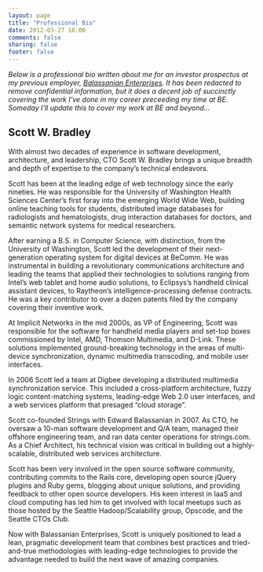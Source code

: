 ```yaml
---
layout: page
title: "Professional Bio"
date: 2012-03-27 18:00
comments: false
sharing: false
footer: false
---
```


_Below is a professional bio written about me for an investor prospectus at my previous employer, [Balassanian Enterprises](http://www.balassanianenterprises.com/). It has been redacted to remove confidential information, but it does a decent job of succinctly covering the work I've done in my career preceeding my time at BE. Someday I'll update this to cover my work at BE and beyond..._

## Scott W. Bradley

With almost two decades of experience in software development, architecture, and leadership, CTO Scott W. Bradley brings a unique breadth and depth of expertise to the company’s technical endeavors.

Scott has been at the leading edge of web technology since the early nineties. He was responsible for the University of Washington Health Sciences Center’s first foray into the emerging World Wide Web, building online teaching tools for students, distributed image databases for radiologists and hematologists, drug interaction databases for doctors, and semantic network systems for medical researchers.

After earning a B.S. in Computer Science, with distinction, from the University of Washington, Scott led the development of their next-generation operating system for digital devices at BeComm. He was instrumental in building a revolutionary communications architecture and leading the teams that applied their technologies to solutions ranging from Intel’s web tablet and home audio solutions, to Eclipsys’s handheld clinical assistant devices, to Raytheon’s intelligence-processing defense contracts. He was a key contributor to over a dozen patents filed by the company covering their inventive work.

At Implicit Networks in the mid 2000s, as VP of Engineering, Scott was responsible for the software for handheld media players and set-top boxes commissioned by Intel, AMD, Thomson Multimedia, and D-Link. These solutions implemented ground-breaking technology in the areas of multi-device synchronization, dynamic multimedia transcoding, and mobile user interfaces.

In 2006 Scott led a team at Digbee developing a distributed multimedia synchronization service. This included a cross-platform architecture, fuzzy logic content-matching systems, leading-edge Web 2.0 user interfaces, and a web services platform that presaged “cloud storage”.

Scott co-founded Strings with Edward Balassanian in 2007. As CTO, he oversaw a 10-man software development and Q/A team, managed their offshore engineering team, and ran data center operations for strings.com. As a Chief Architect, his technical vision was critical in building out a highly-scalable, distributed web services architecture.

Scott has been very involved in the open source software community, contributing commits to the Rails core, developing open source jQuery plugins and Ruby gems, blogging about unique solutions, and providing feedback to other open source developers. His keen interest in IaaS and cloud computing has led him to get involved with local meetups such as those hosted by the Seattle Hadoop/Scalability group, Opscode, and the Seattle CTOs Club.

Now with Balassanian Enterprises, Scott is uniquely positioned to lead a lean, pragmatic development team that combines best practices and tried-and-true methodologies with leading-edge technologies to provide the advantage needed to build the next wave of amazing companies.
